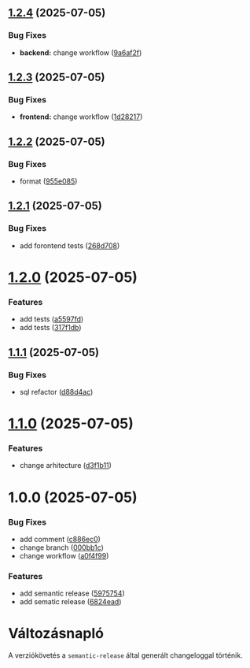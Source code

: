 ## [1.2.4](https://github.com/tamasjuhasz84/minicms/compare/v1.2.3...v1.2.4) (2025-07-05)

### Bug Fixes

- **backend:** change workflow ([9a6af2f](https://github.com/tamasjuhasz84/minicms/commit/9a6af2f0500943baac8f03fc0cc4312d8d5a133c))

## [1.2.3](https://github.com/tamasjuhasz84/minicms/compare/v1.2.2...v1.2.3) (2025-07-05)

### Bug Fixes

- **frontend:** change workflow ([1d28217](https://github.com/tamasjuhasz84/minicms/commit/1d28217b1bba0754819eb82957b00745b337e8c5))

## [1.2.2](https://github.com/tamasjuhasz84/minicms/compare/v1.2.1...v1.2.2) (2025-07-05)

### Bug Fixes

- format ([955e085](https://github.com/tamasjuhasz84/minicms/commit/955e085a8fbc7daefdf3296eb6242540e72f679b))

## [1.2.1](https://github.com/tamasjuhasz84/minicms/compare/v1.2.0...v1.2.1) (2025-07-05)

### Bug Fixes

- add forontend tests ([268d708](https://github.com/tamasjuhasz84/minicms/commit/268d7080e6429cfd3900f61dc529a7584bb5b262))

# [1.2.0](https://github.com/tamasjuhasz84/minicms/compare/v1.1.1...v1.2.0) (2025-07-05)

### Features

- add tests ([a5597fd](https://github.com/tamasjuhasz84/minicms/commit/a5597fd775b840f370f2dd4403d0785691fc04ea))
- add tests ([317f1db](https://github.com/tamasjuhasz84/minicms/commit/317f1db75d2a7de82cc45a21a1c2d73571479966))

## [1.1.1](https://github.com/tamasjuhasz84/minicms/compare/v1.1.0...v1.1.1) (2025-07-05)

### Bug Fixes

- sql refactor ([d88d4ac](https://github.com/tamasjuhasz84/minicms/commit/d88d4ac5c055494e71aaa2709d66d6e12910237a))

# [1.1.0](https://github.com/tamasjuhasz84/minicms/compare/v1.0.1...v1.1.0) (2025-07-05)

### Features

- change arhitecture ([d3f1b11](https://github.com/tamasjuhasz84/minicms/commit/d3f1b1186dadc36692a5af32d8834deee5f1aaaa))

# 1.0.0 (2025-07-05)

### Bug Fixes

- add comment ([c886ec0](https://github.com/tamasjuhasz84/minicms/commit/c886ec0bdd3a1c89bc8aaeafc221654c49d2e955))
- change branch ([000bb1c](https://github.com/tamasjuhasz84/minicms/commit/000bb1c2f4c79c3179dd0137232eafd1618e04a6))
- change workflow ([a0f4f99](https://github.com/tamasjuhasz84/minicms/commit/a0f4f992bc971fbc7e9e28d6c0eb641fc1425aad))

### Features

- add semantic release ([5975754](https://github.com/tamasjuhasz84/minicms/commit/59757540548ad3e69502b8a9cf020c016cebd99d))
- add sematic release ([6824ead](https://github.com/tamasjuhasz84/minicms/commit/6824eadcac28b39b677b8088e0e6b6c28e0d8827))

# Változásnapló

A verziókövetés a `semantic-release` által generált changeloggal történik.
